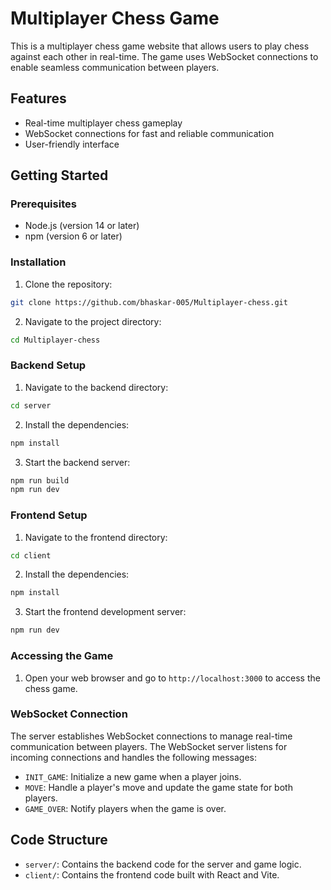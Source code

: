 # Multiplayer Chess Game

This is a multiplayer chess game website that allows users to play chess against each other in real-time. The game uses WebSocket connections to enable seamless communication between players.

## Features

- Real-time multiplayer chess gameplay
- WebSocket connections for fast and reliable communication
- User-friendly interface

## Getting Started

### Prerequisites

- Node.js (version 14 or later)
- npm (version 6 or later)

### Installation

1. Clone the repository:

```bash
git clone https://github.com/bhaskar-005/Multiplayer-chess.git
```

2. Navigate to the project directory:

```bash
cd Multiplayer-chess
```

### Backend Setup

1. Navigate to the backend directory:

```bash
cd server
```

2. Install the dependencies:

```bash
npm install
```

3. Start the backend server:

```bash
npm run build
npm run dev
```

### Frontend Setup

1. Navigate to the frontend directory:

```bash
cd client
```

2. Install the dependencies:

```bash
npm install
```

3. Start the frontend development server:

```bash
npm run dev
```

### Accessing the Game

1. Open your web browser and go to `http://localhost:3000` to access the chess game.

### WebSocket Connection

The server establishes WebSocket connections to manage real-time communication between players. The WebSocket server listens for incoming connections and handles the following messages:

- `INIT_GAME`: Initialize a new game when a player joins.
- `MOVE`: Handle a player's move and update the game state for both players.
- `GAME_OVER`: Notify players when the game is over.

## Code Structure

- `server/`: Contains the backend code for the server and game logic.
- `client/`: Contains the frontend code built with React and Vite.
